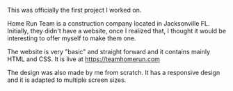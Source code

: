 This was officially the first project I worked on.

Home Run Team is a construction company located in Jacksonville FL. Initially, they didn't have a website, once I realized that, I thought it would be interesting to offer myself to make them one.

The website is very "basic" and straight forward and it contains mainly HTML and CSS. It is live at https://teamhomerun.com
 
The design was also made by me from scratch. It has a responsive design and it is adapted to multiple screen sizes. 

